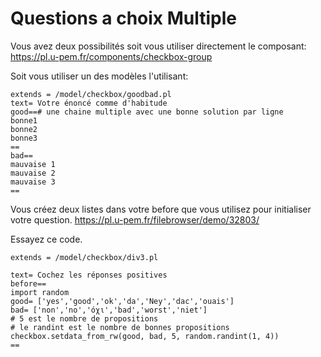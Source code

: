 # Questions a choix Multiple 

Vous avez deux possibilités soit vous utiliser directement le composant: https://pl.u-pem.fr/components/checkbox-group

Soit vous utiliser un des modèles l'utilisant:

```
extends = /model/checkbox/goodbad.pl
text= Votre énoncé comme d'habitude
good==# une chaine multiple avec une bonne solution par ligne 
bonne1
bonne2
bonne3
==
bad==
mauvaise 1 
mauvaise 2
mauvaise 3
==
```





Vous créez deux listes dans votre before que vous utilisez pour initialiser votre question.
https://pl.u-pem.fr/filebrowser/demo/32803/

Essayez ce code.
```
extends = /model/checkbox/div3.pl

text= Cochez les réponses positives
before==
import random
good= ['yes','good','ok','da','Ney','dac','ouais']
bad= ['non','no','όχι','bad','worst','niet']
# 5 est le nombre de propositions
# le randint est le nombre de bonnes propositions 
checkbox.setdata_from_rw(good, bad, 5, random.randint(1, 4))
==
```
